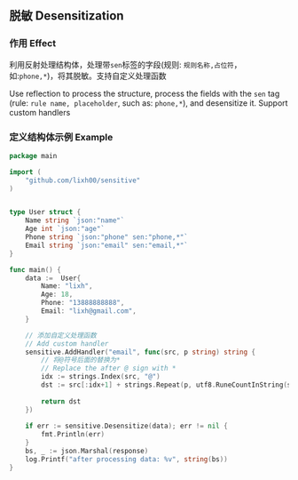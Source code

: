 ## 脱敏 Desensitization

### 作用 Effect
利用反射处理结构体，处理带`sen`标签的字段(规则: `规则名称,占位符`，如:`phone,*`)，将其脱敏。支持自定义处理函数

Use reflection to process the structure, process the fields with the `sen` tag (rule: `rule name, placeholder`, such as: `phone,*`), and desensitize it. Support custom handlers


### 定义结构体示例 Example
```go
package main

import (
    "github.com/lixh00/sensitive"
)


type User struct {
    Name string `json:"name"`
    Age int `json:"age"`
    Phone string `json:"phone" sen:"phone,*"`
    Email string `json:"email" sen:"email,*"`
}

func main() {
    data :=  User{
        Name: "lixh",
        Age: 18,
        Phone: "13888888888",
        Email: "lixh@gmail.com",
    }

    // 添加自定义处理函数
    // Add custom handler
    sensitive.AddHandler("email", func(src, p string) string {
        // 将@符号后面的替换为*
        // Replace the after @ sign with *
        idx := strings.Index(src, "@")
        dst := src[:idx+1] + strings.Repeat(p, utf8.RuneCountInString(src)-idx-1)
        
        return dst
    })
    
    if err := sensitive.Desensitize(data); err != nil {
        fmt.Println(err)
    }
    bs, _ := json.Marshal(response)
    log.Printf("after processing data: %v", string(bs))
}
```